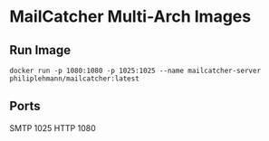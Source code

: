 # MailCatcher Multi-Arch Images

## Run Image
```
docker run -p 1080:1080 -p 1025:1025 --name mailcatcher-server philiplehmann/mailcatcher:latest
```

## Ports
SMTP 1025
HTTP 1080